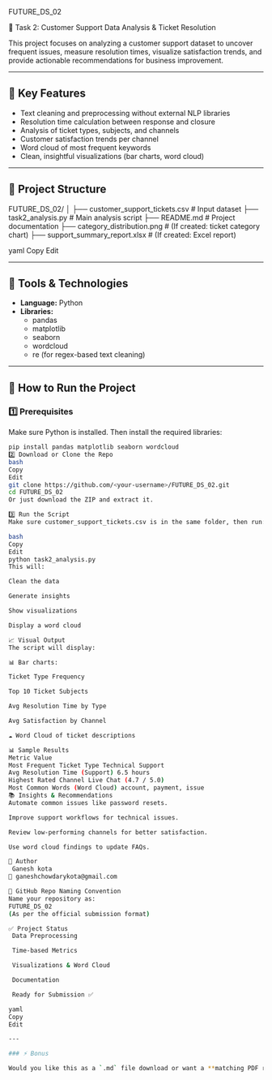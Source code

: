FUTURE_DS_02

🎯 Task 2: Customer Support Data Analysis & Ticket Resolution

This project focuses on analyzing a customer support dataset to uncover frequent issues, measure resolution times, visualize satisfaction trends, and provide actionable recommendations for business improvement.

---

## 📌 Key Features

- Text cleaning and preprocessing without external NLP libraries
- Resolution time calculation between response and closure
- Analysis of ticket types, subjects, and channels
- Customer satisfaction trends per channel
- Word cloud of most frequent keywords
- Clean, insightful visualizations (bar charts, word cloud)

---

## 📁 Project Structure

FUTURE_DS_02/ │ ├── customer_support_tickets.csv # Input dataset ├── task2_analysis.py # Main analysis script ├── README.md # Project documentation ├── category_distribution.png # (If created: ticket category chart) ├── support_summary_report.xlsx # (If created: Excel report)

yaml
Copy
Edit

---

## 🔧 Tools & Technologies

- **Language:** Python
- **Libraries:**
  - pandas
  - matplotlib
  - seaborn
  - wordcloud
  - re (for regex-based text cleaning)

---

## 🚀 How to Run the Project

### 1️⃣ Prerequisites

Make sure Python is installed. Then install the required libraries:

```bash
pip install pandas matplotlib seaborn wordcloud
2️⃣ Download or Clone the Repo
bash
Copy
Edit
git clone https://github.com/<your-username>/FUTURE_DS_02.git
cd FUTURE_DS_02
Or just download the ZIP and extract it.

3️⃣ Run the Script
Make sure customer_support_tickets.csv is in the same folder, then run:

bash
Copy
Edit
python task2_analysis.py
This will:

Clean the data

Generate insights

Show visualizations

Display a word cloud

📈 Visual Output
The script will display:

📊 Bar charts:

Ticket Type Frequency

Top 10 Ticket Subjects

Avg Resolution Time by Type

Avg Satisfaction by Channel

☁️ Word Cloud of ticket descriptions

📊 Sample Results
Metric Value
Most Frequent Ticket Type Technical Support
Avg Resolution Time (Support) 6.5 hours
Highest Rated Channel Live Chat (4.7 / 5.0)
Most Common Words (Word Cloud) account, payment, issue
📚 Insights & Recommendations
Automate common issues like password resets.

Improve support workflows for technical issues.

Review low-performing channels for better satisfaction.

Use word cloud findings to update FAQs.

🧾 Author
 Ganesh kota
📧 ganeshchowdarykota@gmail.com

📂 GitHub Repo Naming Convention
Name your repository as:
FUTURE_DS_02
(As per the official submission format)

✅ Project Status
 Data Preprocessing

 Time-based Metrics

 Visualizations & Word Cloud

 Documentation

 Ready for Submission ✅

yaml
Copy
Edit

---

### ⚡ Bonus

Would you like this as a `.md` file download or want a **matching PDF report** to submit alongside it? I can also help you build a **GitHub Pages preview** if you want to show it live.
